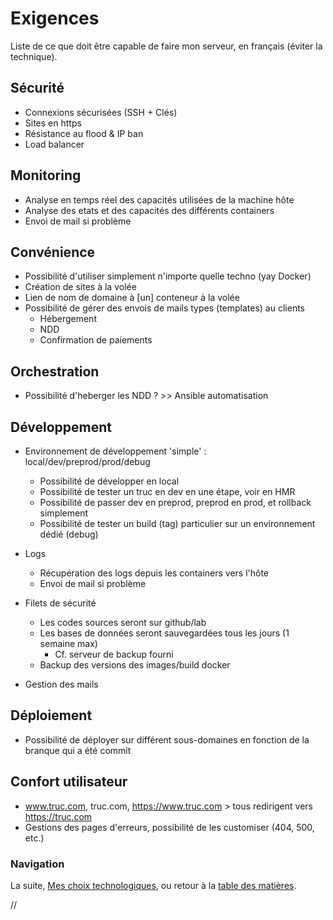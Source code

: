 # Exigences

Liste de ce que doit être capable de faire mon serveur, en français (éviter la technique).



## Sécurité

- Connexions sécurisées (SSH + Clés)
- Sites en https
- Résistance au flood & IP ban
- Load balancer



## Monitoring

- Analyse en temps réel des capacités utilisées de la machine hôte
- Analyse des etats et des capacités des différents containers
- Envoi de mail si problème



## Convénience

- Possibilité d'utiliser simplement n'importe quelle techno (yay Docker)
- Création de sites à la volée
- Lien de nom de domaine à [un] conteneur à la volée
- Possibilité de gérer des envois de mails types (templates) au clients
	- Hébergement
	- NDD
	- Confirmation de paiements



## Orchestration

- Possibilité d'heberger les NDD ? >> Ansible automatisation



## Développement

- Environnement de développement 'simple' : local/dev/preprod/prod/debug
	- Possibilité de développer en local
	- Possibilité de tester un truc en dev en une étape, voir en HMR
	- Possibilité de passer dev en preprod, preprod en prod, et rollback simplement
	- Possibilité de tester un build (tag) particulier sur un environnement dédié (debug)
	
- Logs
	- Récupération des logs depuis les containers vers l'hôte
	- Envoi de mail si problème
	
- Filets de sécurité
	- Les codes sources seront sur github/lab
	- Les bases de données seront sauvegardées tous les jours (1 semaine max)
		- Cf. serveur de backup fourni
	- Backup des versions des images/build docker

- Gestion des mails



## Déploiement

- Possibilité de déployer sur différent sous-domaines en fonction de la branque qui a été commit



## Confort utilisateur

- www.truc.com, truc.com, https://www.truc.com > tous redirigent vers https://truc.com
- Gestions des pages d'erreurs, possibilité de les customiser (404, 500, etc.)




### Navigation

La suite, [Mes choix technologiques](/docs/10-Choix-technologiques.md), ou retour à la [table des matières](https://github.com/youpiwaza/notes-serveur).






































//